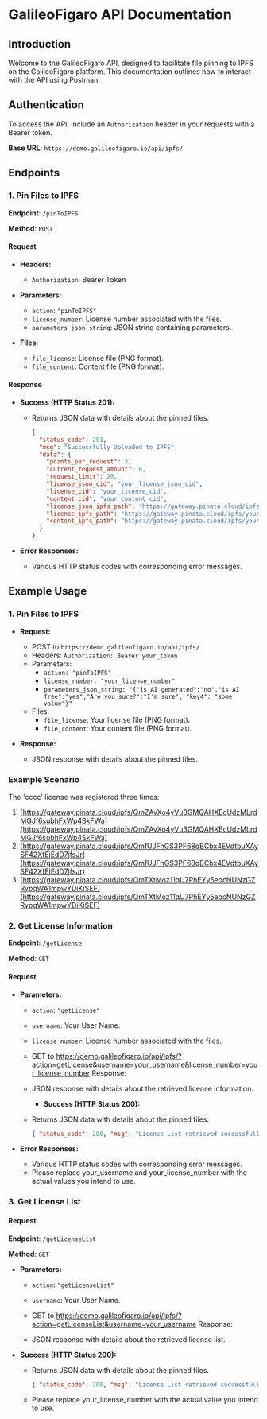 # GalileoFigaro API Documentation

## Introduction

Welcome to the GalileoFigaro API, designed to facilitate file pinning to IPFS on the GalileoFigaro platform. This documentation outlines how to interact with the API using Postman.

## Authentication

To access the API, include an `Authorization` header in your requests with a Bearer token.

**Base URL**: `https://demo.galileofigaro.io/api/ipfs/`

## Endpoints

### 1. Pin Files to IPFS

**Endpoint**: `/pinToIPFS`

**Method**: `POST`

#### Request

- **Headers:**
  - `Authorization`: Bearer Token

- **Parameters:**
  - `action`: `"pinToIPFS"`
  - `license_number`: License number associated with the files.
  - `parameters_json_string`: JSON string containing parameters.

- **Files:**
  - `file_license`: License file (PNG format).
  - `file_content`: Content file (PNG format).

#### Response

- **Success (HTTP Status 201):**
  - Returns JSON data with details about the pinned files.
    ```json
    {
      "status_code": 201,
      "msg": "Successfully Uploaded to IPFS",
      "data": {
        "points_per_request": 3,
        "current_request_amount": 6,
        "request_limit": 20,
        "license_json_cid": "your_license_json_cid",
        "license_cid": "your_license_cid",
        "content_cid": "your_content_cid",
        "license_json_ipfs_path": "https://gateway.pinata.cloud/ipfs/your_license_json_cid",
        "license_ipfs_path": "https://gateway.pinata.cloud/ipfs/your_license_cid",
        "content_ipfs_path": "https://gateway.pinata.cloud/ipfs/your_content_cid"
      }
    }
    ```

- **Error Responses:**
  - Various HTTP status codes with corresponding error messages.

## Example Usage

### 1. Pin Files to IPFS

- **Request:**
  - POST to `https://demo.galileofigaro.io/api/ipfs/`
  - Headers: `Authorization: Bearer your_token`
  - Parameters:
    - `action: "pinToIPFS"`
    - `license_number: "your_license_number"`
    - `parameters_json_string: "{"is AI generated":"no","is AI free":"yes","Are you sure?":"I'm sure", "key4": "some value"}"`
  - Files:
    - `file_license`: Your license file (PNG format).
    - `file_content`: Your content file (PNG format).

- **Response:**
  - JSON response with details about the pinned files.
 
### Example Scenario

The 'cccc' license was registered three times:

1. [https://gateway.pinata.cloud/ipfs/QmZAvXo4yVu3GMQAHXEcUdzMLrdMGJf6subhFxWp4SkFWa](https://gateway.pinata.cloud/ipfs/QmZAvXo4yVu3GMQAHXEcUdzMLrdMGJf6subhFxWp4SkFWa)
2. [https://gateway.pinata.cloud/ipfs/QmfUJFnGS3PF68qBCbx4EVdtbuXAySF42XfEjEdD7jfsJr](https://gateway.pinata.cloud/ipfs/QmfUJFnGS3PF68qBCbx4EVdtbuXAySF42XfEjEdD7jfsJr)
3. [https://gateway.pinata.cloud/ipfs/QmTXtMoz11qU7PhEYy5eocNUNzGZRypqWA1mpwYDiKiSEF](https://gateway.pinata.cloud/ipfs/QmTXtMoz11qU7PhEYy5eocNUNzGZRypqWA1mpwYDiKiSEF)

### 2. Get License Information

**Endpoint**: `/getLicense`

**Method**: `GET`

#### Request

- **Parameters:**
  - `action`: `"getLicense"`
  - `username`: Your User Name.
  - `license_number`: License number associated with the files.

  - GET to https://demo.galileofigaro.io/api/ipfs/?action=getLicense&username=your_username&license_number=your_license_number
Response:

  - JSON response with details about the retrieved license information.
 
    - **Success (HTTP Status 200):**
  - Returns JSON data with details about the pinned files.
    ```json
    { "status_code": 200, "msg": "License List retrieved successfully.", "data": { "profile": { "name": "AiID", "img": "https://demo.galileofigaro.io/api/ipfs/logo.jpeg", "username": "aiid" }, "licenses": [ { "license_number": "12345abcde", "history": [ { "path": "https://gateway.pinata.cloud/ipfs/QmThcHJCTtCX2vw3fMvtk5tLZCxVHGVTQqsVMLHPWFUtW9", "date": "2024-01-31 06:52:53", "ipfs_data": { "parameters": { "is AI generated": "no", "is AI free": "yes", "Are you sure?": "I'm sure", "key4": "some value" }, "license_cid": "https://gateway.pinata.cloud/ipfs/QmX8PsprwzYUfyXueGSRnpjRhAmEPSLvYnTjbUu7q2e5dc", "content_cid": "https://gateway.pinata.cloud/ipfs/Qmb2GPhRi5vRV65PCckKPWjkz6AB7MKLPVA6Ci9b3XBxx1" } }, { "path": "https://gateway.pinata.cloud/ipfs/QmR37YpwHq11METAJJNyVnUsUTSy1N4Tq84SmreMQdnPyP", "date": "2024-01-31 06:20:12", "ipfs_data": { "parameters": { "is AI generated": "no", "is AI free": "yes", "Are you sure?": "I'm sure", "key4": "some value" }, "license_cid": "https://gateway.pinata.cloud/ipfs/QmX8PsprwzYUfyXueGSRnpjRhAmEPSLvYnTjbUu7q2e5dc", "content_cid": "https://gateway.pinata.cloud/ipfs/QmRko9bcgfM2fJ4UWuqRXFX8XenqVXpGFc2Q6bRupvzavL" } } ] } ] } }
    ```

- **Error Responses:**
  - Various HTTP status codes with corresponding error messages.
  - Please replace your_username and your_license_number with the actual values you intend to use.

### 3. Get License List

#### Request

**Endpoint**: `/getLicenseList`

**Method**: `GET`

- **Parameters:**
  - `action`: `"getLicenseList"`
  - `username`: Your User Name.
 
  - GET to https://demo.galileofigaro.io/api/ipfs/?action=getLicenseList&username=your_username
Response:

  - JSON response with details about the retrieved license list.
 
- **Success (HTTP Status 200):**
  - Returns JSON data with details about the pinned files.
    ```json
    { "status_code": 200, "msg": "License List retrieved successfully.", "data": { "profile": { "name": "AiID", "img": "https://demo.galileofigaro.io/api/ipfs/logo.jpeg", "username": "aiid" }, "licenses": [ { "license_number": "99999aaaaa", "history": [ { "path": "https://gateway.pinata.cloud/ipfs/QmYgVDa25gYcYT3R5heSuvciKQCpiBguVDZY7TsFpcKprN", "date": "2024-01-31 06:55:28", "ipfs_data": { "parameters": { "is AI generated": "no", "is AI free": "yes", "Are you sure?": "I'm sure", "key4": "some value" }, "license_cid": "https://gateway.pinata.cloud/ipfs/QmX8PsprwzYUfyXueGSRnpjRhAmEPSLvYnTjbUu7q2e5dc", "content_cid": "https://gateway.pinata.cloud/ipfs/QmSPuLnLfAFHVoJsfZn8q9PafgAHrjMdUK1xitzRSzhA8n" } } ] }, { "license_number": "12345abcde", "history": [ { "path": "https://gateway.pinata.cloud/ipfs/QmThcHJCTtCX2vw3fMvtk5tLZCxVHGVTQqsVMLHPWFUtW9", "date": "2024-01-31 06:52:53", "ipfs_data": { "parameters": { "is AI generated": "no", "is AI free": "yes", "Are you sure?": "I'm sure", "key4": "some value" }, "license_cid": "https://gateway.pinata.cloud/ipfs/QmX8PsprwzYUfyXueGSRnpjRhAmEPSLvYnTjbUu7q2e5dc", "content_cid": "https://gateway.pinata.cloud/ipfs/Qmb2GPhRi5vRV65PCckKPWjkz6AB7MKLPVA6Ci9b3XBxx1" } }, { "path": "https://gateway.pinata.cloud/ipfs/QmR37YpwHq11METAJJNyVnUsUTSy1N4Tq84SmreMQdnPyP", "date": "2024-01-31 06:20:12", "ipfs_data": { "parameters": { "is AI generated": "no", "is AI free": "yes", "Are you sure?": "I'm sure", "key4": "some value" }, "license_cid": "https://gateway.pinata.cloud/ipfs/QmX8PsprwzYUfyXueGSRnpjRhAmEPSLvYnTjbUu7q2e5dc", "content_cid": "https://gateway.pinata.cloud/ipfs/QmRko9bcgfM2fJ4UWuqRXFX8XenqVXpGFc2Q6bRupvzavL" } } ] } ] } }
  - Please replace your_license_number with the actual value you intend to use.
